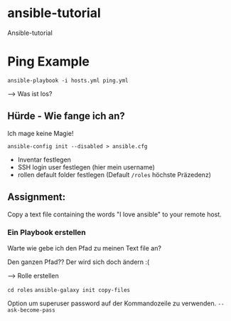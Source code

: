 # ansible-tutorial
Ansible-tutorial

# Ping Example

`ansible-playbook -i hosts.yml ping.yml`

--> Was ist los?

## Hürde - Wie fange ich an?

Ich mage keine Magie!

`ansible-config init --disabled > ansible.cfg`

- Inventar festlegen
- SSH login user festlegen (hier mein username)
- rollen default folder festlegen (Default `/roles` höchste Präzedenz)


## Assignment:

Copy a text file containing the words "I love ansible" to your remote host.

### Ein Playbook erstellen

Warte wie gebe ich den Pfad zu meinen Text file an?

Den ganzen Pfad?? Der wird sich doch ändern :( 


--> Rolle erstellen

`cd roles`
`ansible-galaxy init copy-files`


Option um superuser password auf der Kommandozeile zu verwenden.
`--ask-become-pass`

